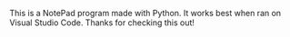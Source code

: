 This is a NotePad program made with Python.
It works best when ran on Visual Studio Code.
Thanks for checking this out!
